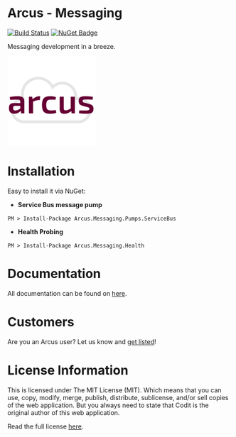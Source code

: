 # Arcus - Messaging
[![Build Status](https://dev.azure.com/codit/Arcus/_apis/build/status/Commit%20builds/CI%20-%20Arcus.Messaging?branchName=master)](https://dev.azure.com/codit/Arcus/_build/latest?definitionId=785&branchName=master)
[![NuGet Badge](https://buildstats.info/nuget/Arcus.Messaging.Health?includePreReleases=true)](https://www.nuget.org/packages/Arcus.Messaging.Health/)

Messaging development in a breeze.

![Arcus](https://raw.githubusercontent.com/arcus-azure/arcus/master/media/arcus.png)

# Installation
Easy to install it via NuGet:

- **Service Bus message pump**
```shell
PM > Install-Package Arcus.Messaging.Pumps.ServiceBus
```

- **Health Probing**
```shell
PM > Install-Package Arcus.Messaging.Health
```

# Documentation
All documentation can be found on [here](https://messaging.arcus-azure.net/).

# Customers
Are you an Arcus user? Let us know and [get listed](https://bit.ly/become-a-listed-arcus-user)!

# License Information
This is licensed under The MIT License (MIT). Which means that you can use, copy, modify, merge, publish, distribute, sublicense, and/or sell copies of the web application. But you always need to state that Codit is the original author of this web application.

Read the full license [here](https://github.com/arcus-azure/arcus.messaging/blob/master/LICENSE).
